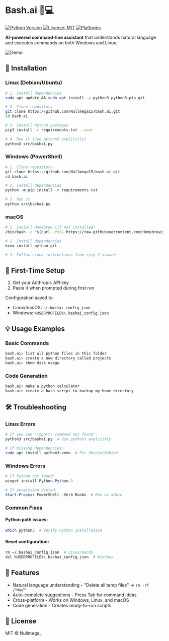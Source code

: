 # Bash.ai 🤖💻

[![Python Version](https://img.shields.io/badge/python-3.8+-blue.svg)](https://www.python.org/)
[![License: MIT](https://img.shields.io/badge/License-MIT-yellow.svg)](https://opensource.org/licenses/MIT)
[![Platforms](https://img.shields.io/badge/Windows%20%26%20Linux-Supported-green.svg)](https://github.com/Nullmega15/bash.ai)

**AI-powered command-line assistant** that understands natural language and executes commands on both Windows and Linux.

![Demo](docs/demo.gif)

## 🚀 Installation

### Linux (Debian/Ubuntu)
```bash
# 1. Install dependencies
sudo apt update && sudo apt install -y python3 python3-pip git

# 2. Clone repository
git clone https://github.com/Nullmega15/bash.ai.git
cd bash.ai

# 3. Install Python packages
pip3 install -r requirements.txt --user

# 4. Run it (use python3 explicitly)
python3 src/bashai.py
```

### Windows (PowerShell)
```powershell
# 1. Clone repository
git clone https://github.com/Nullmega15/bash.ai.git
cd bash.ai

# 2. Install dependencies
python -m pip install -r requirements.txt

# 3. Run it
python src\bashai.py
```

### macOS
```bash
# 1. Install Homebrew (if not installed)
/bin/bash -c "$(curl -fsSL https://raw.githubusercontent.com/Homebrew/install/HEAD/install.sh)"

# 2. Install dependencies
brew install python git

# 3. Follow Linux instructions from step 2 onward
```

## 🔑 First-Time Setup
1. Get your Anthropic API key
2. Paste it when prompted during first run

Configuration saved to:
- Linux/macOS: `~/.bashai_config.json`
- Windows: `%USERPROFILE%\.bashai_config.json`

## 💡 Usage Examples

### Basic Commands
```bash
bash.ai> list all python files in this folder
bash.ai> create a new directory called projects
bash.ai> show disk usage
```

### Code Generation
```bash
bash.ai> make a python calculator
bash.ai> create a bash script to backup my home directory
```

## 🛠️ Troubleshooting

### Linux Errors
```bash
# If you see "import: command not found":
python3 src/bashai.py  # Use python3 explicitly

# If missing dependencies:
sudo apt install python3-venv  # For Ubuntu/Debian
```

### Windows Errors
```powershell
# If Python not found:
winget install Python.Python.3

# If permission denied:
Start-Process PowerShell -Verb RunAs  # Run as admin
```

### Common Fixes

#### Python path issues:
```bash
which python3  # Verify Python installation
```

#### Reset configuration:
```bash
rm ~/.bashai_config.json  # Linux/macOS
del %USERPROFILE%\.bashai_config.json  # Windows
```

## 🌟 Features
- Natural language understanding - "Delete all temp files" → `rm -rf /tmp/*`
- Auto-complete suggestions - Press Tab for command ideas
- Cross-platform - Works on Windows, Linux, and macOS
- Code generation - Creates ready-to-run scripts

## 📜 License
MIT © Nullmega_
